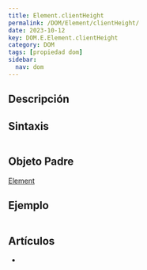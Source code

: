 ```yaml
---
title: Element.clientHeight
permalink: /DOM/Element/clientHeight/
date: 2023-10-12
key: DOM.E.Element.clientHeight
category: DOM
tags: [propiedad dom]
sidebar:
  nav: dom
---
```


## Descripción


## Sintaxis


```javascript

```


## Objeto Padre


[Element](https://www.w3api.com/DOM/Element/)


## Ejemplo


```javascript

```


## Artículos

- 
